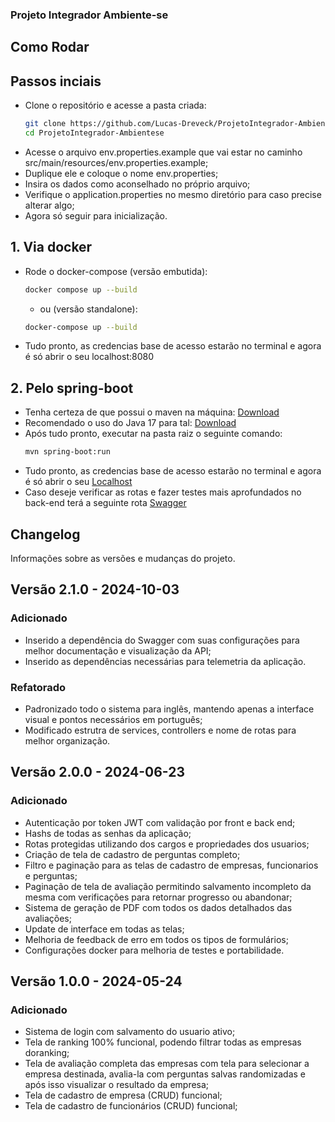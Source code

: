 ﻿### Projeto Integrador Ambiente-se
## Como Rodar
## Passos inciais
- Clone o repositório e acesse a pasta criada:
  ~~~sh
  git clone https://github.com/Lucas-Dreveck/ProjetoIntegrador-Ambientese.git
  cd ProjetoIntegrador-Ambientese
  ~~~
- Acesse o arquivo env.properties.example que vai estar no caminho src/main/resources/env.properties.example;
- Duplique ele e coloque o nome env.properties;
- Insira os dados como aconselhado no próprio arquivo;
- Verifique o application.properties no mesmo diretório para caso precise alterar algo;
- Agora só seguir para inicialização.
## 1. Via docker
- Rode o docker-compose (versão embutida):
  ~~~sh
  docker compose up --build
  ~~~
  - ou (versão standalone):
  ~~~sh
  docker-compose up --build
  ~~~
- Tudo pronto, as credencias base de acesso estarão no terminal e agora é só abrir o seu localhost:8080
## 2. Pelo spring-boot
- Tenha certeza de que possui o maven na máquina: [Download](https://maven.apache.org/download.cgi)
- Recomendado o uso do Java 17 para tal: [Download](https://www.oracle.com/java/technologies/javase/jdk17-archive-downloads.html)
- Após tudo pronto, executar na pasta raiz o seguinte comando:
  ~~~sh
  mvn spring-boot:run
  ~~~
- Tudo pronto, as credencias base de acesso estarão no terminal e agora é só abrir o seu [Localhost](http://localhost:8080/)
- Caso deseje verificar as rotas e fazer testes mais aprofundados no back-end terá a seguinte rota [Swagger](http://localhost:8080/swagger-ui/index.html#/)

## Changelog
Informações sobre as versões e mudanças do projeto.

## Versão 2.1.0 - 2024-10-03
### Adicionado
- Inserido a dependência do Swagger com suas configurações para melhor documentação e visualização da API;
- Inserido as dependências necessárias para telemetria da aplicação.
### Refatorado
- Padronizado todo o sistema para inglês, mantendo apenas a interface visual e pontos necessários em português;
- Modificado estrutra de services, controllers e nome de rotas para melhor organização.

## Versão 2.0.0 - 2024-06-23
### Adicionado
- Autenticação por token JWT com validação por front e back end;
- Hashs de todas as senhas da aplicação;
- Rotas protegidas utilizando dos cargos e propriedades dos usuarios;
- Criação de tela de cadastro de perguntas completo;
- Filtro e paginação para as telas de cadastro de empresas, funcionarios e perguntas;
- Paginação de tela de avaliação permitindo salvamento incompleto da mesma com verificações para retornar progresso ou abandonar;
- Sistema de geração de PDF com todos os dados detalhados das avaliações;
- Update de interface em todas as telas;
- Melhoria de feedback de erro em todos os tipos de formulários;
- Configurações docker para melhoria de testes e portabilidade.

## Versão 1.0.0 - 2024-05-24
### Adicionado
- Sistema de login com salvamento do usuario ativo;
- Tela de ranking 100% funcional, podendo filtrar todas as empresas doranking;
- Tela de avaliação completa das empresas com tela para selecionar a empresa destinada, avalia-la com perguntas salvas randomizadas e após isso visualizar o resultado da empresa;
- Tela de cadastro de empresa (CRUD) funcional;
- Tela de cadastro de funcionários (CRUD) funcional;